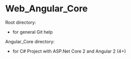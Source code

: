 # Web_Angular_Core

Root directory:
- for general Git help

Angular_Core directory: 
- for C# Project with ASP.Net Core 2 and Angular 2 (4+)